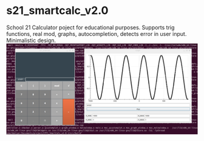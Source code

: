 # s21_smartcalc_v2.0
School 21 Calculator poject for educational purposes. Supports trig functions, real mod, graphs, autocompletion, detects error in user input.
Minimalistic design.
![](./screen.png)
